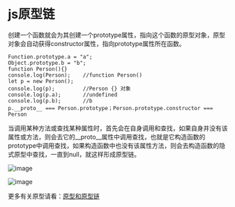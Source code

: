 # js原型链

创建一个函数就会为其创建一个prototype属性，指向这个函数的原型对象，原型对象会自动获得constructor属性，指向prototype属性所在函数。
```
Function.prototype.a = "a";    
Object.prototype.b = "b";    
function Person(){}    
console.log(Person);    //function Person()    
let p = new Person();    
console.log(p);         //Person {} 对象    
console.log(p.a);       //undefined    
console.log(p.b);       //b 
p.__proto__ === Person.prototype；Person.prototype.constructor === Person
```
当调用某种方法或查找某种属性时，首先会在自身调用和查找，如果自身并没有该属性或方法，则会去它的__proto__属性中调用查找，也就是它构造函数的prototype中调用查找，如果构造函数中也没有该属性方法，则会去构造函数的隐式原型中查找，一直到null，就这样形成原型链。

![image](https://user-images.githubusercontent.com/28501094/38719872-a6076836-3f26-11e8-907e-f040e8760c9b.png)

![image](/notes/images/js_prototype.png)


更多有关原型请看：[原型和原型链](https://github.com/hezizi/Blog/issues/1)